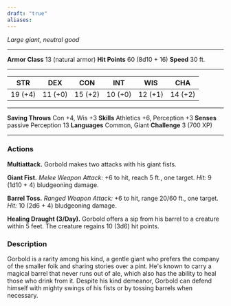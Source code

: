```yaml
---
draft: "true"
aliases:
---
```

*Large giant, neutral good*

---

**Armor Class** 13 (natural armor)
**Hit Points** 60 (8d10 + 16)
**Speed** 30 ft.

---

| STR      | DEX     | CON     | INT     | WIS     | CHA     |
|----------|---------|---------|---------|---------|---------|
| 19 (+4)  | 11 (+0) | 15 (+2) | 10 (+0) | 12 (+1) | 14 (+2) |

---

**Saving Throws** Con +4, Wis +3
**Skills** Athletics +6, Perception +3
**Senses** passive Perception 13
**Languages** Common, Giant
**Challenge** 3 (700 XP)

---

### Actions

**Multiattack.** Gorbold makes two attacks with his giant fists.

**Giant Fist.** *Melee Weapon Attack:* +6 to hit, reach 5 ft., one target. *Hit:* 9 (1d10 + 4) bludgeoning damage.

**Barrel Toss.** *Ranged Weapon Attack:* +6 to hit, range 20/60 ft., one target. *Hit:* 10 (2d6 + 4) bludgeoning damage.

**Healing Draught (3/Day).** Gorbold offers a sip from his barrel to a creature within 5 feet. The creature regains 10 (3d6) hit points.

### Description

Gorbold is a rarity among his kind, a gentle giant who prefers the company of the smaller folk and sharing stories over a pint. He's known to carry a magical barrel that never runs out of ale, which also has the ability to heal those who drink from it. Despite his kind demeanor, Gorbold can defend himself with mighty swings of his fists or by tossing barrels when necessary.

